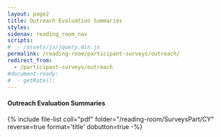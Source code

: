 ```yaml
---
layout: page2
title: Outreach Evaluation Summaries
styles:
sidenav: reading_room_nav
scripts:
#  - /assets/js/jquery.min.js
permalink: /reading-room/participant-surveys/outreach/
redirect_from:
  - /participant-surveys/outreach
#document-ready:
#  - getRate();
---
```


#### Outreach Evaluation Summaries

{% include file-list coll="pdf" folder="/reading-room/SurveysPart/CY" reverse=true format='title' dobutton=true -%}

<!-- CONTENT END -->
